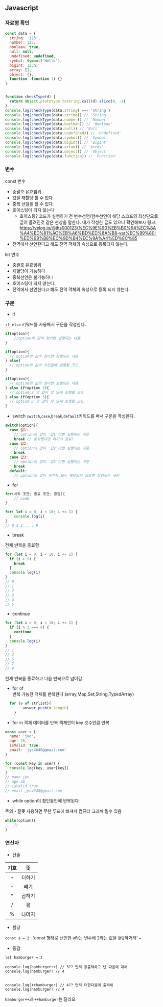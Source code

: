 
## Javascript 

### 자료형 확인
```js
const data = {
  string: '123',
  number: 123,
  boolean: true,
  null: null,
  undefined: undefined,
  symbol: Symbol('Hello'),
  bigint: 123n,
  array: [],
  object: {},
  function: function () {}
}


function checkType(d) {
  return Object.prototype.toString.call(d).slice(8, -1)
}
console.log(checkType(data.string) === 'String')
console.log(checkType(data.string)) // 'String'
console.log(checkType(data.number)) // 'Number'
console.log(checkType(data.boolean)) // 'Boolean'
console.log(checkType(data.null)) // 'Null'
console.log(checkType(data.undefined)) // 'Undefined'
console.log(checkType(data.symbol)) // 'Symbol'
console.log(checkType(data.bigint)) // 'BigInt'
console.log(checkType(data.array)) // 'Array'
console.log(checkType(data.object)) // 'Object'
console.log(checkType(data.function)) // 'Function'

```


### 변수

const 변수 
- 중괄호 유효범위
- 값을 재할당 할 수 없다
- 중복 선얼을 할 수 없다.
- 호이스팅이 되지 않는다
	- 호이스팅? 
    코드가 실행하기 전 변수선언/함수선언이 해당 스코프의 최상단으로 끌어 올려진것 같은 현상을 말한다.
    내가 작성한 글도 있으니 확인해보자
    링크: https://velog.io/@jhs000123/%EC%9E%90%EB%B0%94%EC%8A%A4%ED%81%AC%EB%A6%BD%ED%8A%B8-var%EC%99%80-%ED%98%B8%EC%9D%B4%EC%8A%A4%ED%8C%85
- 전역에서 선언한다고 해도 전역 객체의 속성으로 등록되지 않는다.


let 변수

- 중괄호 유효범위
- 재할당이 가능하다
- 중복선언은 불가능하다
- 호이스팅이 되지 않는다.
- 전역에서 선언한다고 해도 전역 객체의 속성으로 등록 되지 않는다.


### 구문

- if

`if`, `else` 키워드를 사용해서 구문을 작성한다.

```js
if(option){
	//option의 값이 참이면 실행되는 내용
}

if(option){
  // option의 값이 참이면 실행되는 내용
} else{
  // option의 값이 거짓일때 실행될 코드 
}

if(option){
  // option의 값이 참이면 실행되는 내용
} else if(option 2){
  // option 2 의 값이 참 일때 실행될 코드 
} else if(option 3){
  // option 3 의 값이 참 일때 실행될 코드 
}
```

- switch
`switch`,`case`,`break`,`default`키워드를 써서 구문을 작성한다. 

```js
switch(option){
  case 값1:
    // option의 값이 '값1'이면 실행되는 구문
    break // 동작했다면 여기서 종료!
  case 값2:
    // option의 값이 '값2'이면 실행되는 구문 
    break
  case 값3:
    // option의 값이 '값3'이면 실행되는 구문
    break
  default:
    // option의 값이 세가지 모두 해당되지 않으면 실행되는 구문
```

- for 

```js
for(시작 조건; 종료 조건; 증감){
	// code
}

for( let i = 0; i < 10; i += 1) {
	console.log(i)
}
// 0 1 2 .... 9

```

- break

전체 반복을 종료함
```js
for (let i = 0; i < 10; i += 1) {
  if (i > 5) {
    break
  }
  console.log(i)
}
// 0
// 1
// 2
// 3
// 4
// 5
```

- continue

```js
for (let i = 0; i < 10; i += 1) {
  if (i % 2 === 0) {
    continue
  }
  console.log(i)
}
// 1
// 3
// 5
// 7
// 9
```

현재 반복을 종료하고 다음 반복으로 넘어감


- for of  
반복 가능한 객체를 반복한다 (array,Map,Set,String,TypedArray)
```js
  for (v of strlist){
        answer.push(v.length)
    }
```

- for in
객체 데이터를 반복 객체안의 key 갯수만큼 반복

```js
const user = {
  name: 'jyc',
  age: 28,
  isValid: true,
  email: 'jyc4648@gmail.com'
}

for (const key in user) {
  console.log(key, user[key])
}
// name jyc
// age 28
// isValid true
// email jyc4648@gmail.com
```


- while
option이 참인동안에 반복된다

주의 - 잘못 사용하면 무한 루프에 빠져서 컴퓨터 크래쉬 될수 있음

```js
while(option){
	//
}
```

### 연산자 

- 산술

기호 | 뜻
:--:|:--:|
+| 더하기
- | 빼기
* | 곱하기
/ | 몫
% | 나머지

- 할당

`const a = 2` : 'const 형태로 선언한 a라는 변수에 2라는 값을 `할당`하거라'
`=` 


- 증감

```
let hamburger = 3

console.log(hamburger++) // 3?? 먼저 값출력하고 난 다음에 더해
console.log(hamburger) // 4


console.log(++hamburger) // 4?? 먼저 더한다음에 출력해
console.log(hamburger) // 4
```

`hamburger++`과 `++hamburger`는 달라요
